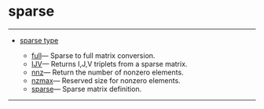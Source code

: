 <!DOCTYPE html PUBLIC "-//W3C//DTD XHTML 1.0 Strict//EN"
"http://www.w3.org/TR/xhtml1/DTD/xhtml1-strict.dtd">
<head>
<html xmlns = "http://www.w3.org/1999/xhtml">
<meta name="generator" content=
"HTML Generated by Nelson"/>
<title>sparse</title>
</head>

<body>
<body>
<h1 class = "refname">sparse</h1>
<hr/>

<div>
<ul>
<li><a href = "chapter_sparse.md" class = "chapter">sparse type</a></li>
<ul class = "list-chapter">
<li><a href = full.md class = "refentry">full</a>&mdash; <span class = "refentry-description">Sparse to full matrix conversion.</span></li>
<li><a href = IJV.md class = "refentry">IJV</a>&mdash; <span class = "refentry-description">Returns I,J,V triplets from a sparse matrix.</span></li>
<li><a href = nnz.md class = "refentry">nnz</a>&mdash; <span class = "refentry-description">Return the number of nonzero elements.</span></li>
<li><a href = nzmax.md class = "refentry">nzmax</a>&mdash; <span class = "refentry-description">Reserved size for nonzero elements.</span></li>
<li><a href = sparse.md class = "refentry">sparse</a>&mdash; <span class = "refentry-description">Sparse matrix definition.</span></li>
</ul>
</ul>
</div>
<hr/>

</body>
</html>

